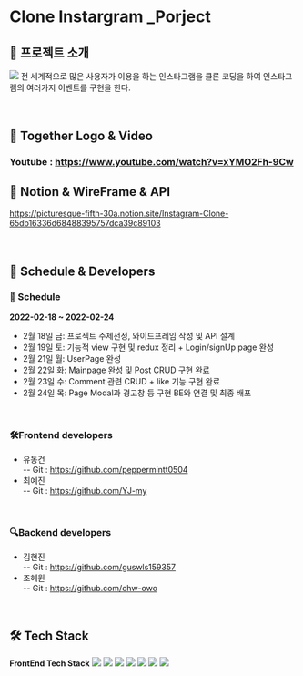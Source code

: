 # Clone Instargram _Porject


## 🎡 프로젝트 소개
<img src="https://user-images.githubusercontent.com/73277351/155522586-e88792c6-0af2-4c79-ab20-71bbd43f9a01.png"/>
전 세계적으로 많은 사용자가 이용을 하는 인스타그램을 클론 코딩을 하여 인스타그램의 여러가지 이벤트를 구현을 한다. 
<br/><br/><br/>


## 🎥 Together Logo & Video
### Youtube : https://www.youtube.com/watch?v=xYMO2Fh-9Cw

## 📖 Notion & WireFrame & API
https://picturesque-fifth-30a.notion.site/Instagram-Clone-65db16336d68488395757dca39c89103
<br/><br/><br/>



## 📅 Schedule & Developers

### 📅 Schedule
**2022-02-18 ~ 2022-02-24**
- 2월 18일 금: 프로젝트 주제선정, 와이드프레임 작성 및 API 설계 
- 2월 19일 토: 기능적 view 구현 및 redux 정리 + Login/signUp page 완성
- 2월 21일 월: UserPage 완성
- 2월 22일 화: Mainpage 완성 및 Post CRUD 구현 완료
- 2월 23일 수: Comment 관련 CRUD + like 기능 구현 완료
- 2월 24일 목: Page Modal과 경고창 등 구현 BE와 연결 및 최종 배포
<br/>

### 🛠️Frontend developers
- 유동건   
-- Git : https://github.com/peppermintt0504
- 최예진  
-- Git : https://github.com/YJ-my
<br/>

### 🔍Backend developers
- 김현진  
-- Git : https://github.com/guswls159357
- 조혜원   
-- Git : https://github.com/chw-owo
<br/>



## 🛠 Tech Stack
**FrontEnd Tech Stack**
<img src="https://img.shields.io/badge/HTML5-e74c3c?style=flat-square&logo=HTML5&logoColor=white"></img>
<img src="https://img.shields.io/badge/CSS3-0A84FF?style=flat-square&logo=CSS3&logoColor=white"></img>
<img src="https://img.shields.io/badge/styled%2Dcomponents-DB7093?style=flat-square&logo=styled%2Dcomponents&logoColor=white"/>
<img src="https://img.shields.io/badge/JavaScript-FFCD11?style=flat-square&logo=JavaScript&logoColor=white"></img>
<img src="https://img.shields.io/badge/React-00BCF6?style=flat-square&logo=React&logoColor=white"></img>
<img src="https://img.shields.io/badge/Redux-764ABC?style=flat-square&logo=Redux&logoColor=white"/>
<img src="https://img.shields.io/badge/MUI-007FFF?style=flat-square&logo=MUI&logoColor=white"/>
